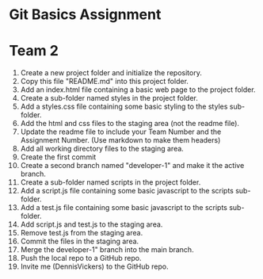 # Git Basics Assignment
# Team 2

1. Create a new project folder and initialize the repository.
2. Copy this file "README.md" into this project folder.
3. Add an index.html file containing a basic web page to the project folder.
4. Create a sub-folder named styles in the project folder.
5. Add a styles.css file containing some basic styling to the styles sub-folder.
6. Add the html and css files to the staging area (not the readme file).
7. Update the readme file to include your Team Number and the Assignment Number. (Use markdown to make them headers)
8. Add all working directory files to the staging area.
9. Create the first commit
10. Create a second branch named "developer-1" and make it the active branch.
11. Create a sub-folder named scripts in the project folder.
12. Add a script.js file containing some basic javascript to the scripts sub-folder.
13. Add a test.js file containing some basic javascript to the scripts sub-folder.
14. Add script.js and test.js to the staging area.
15. Remove test.js from the staging area.
16. Commit the files in the staging area.
17. Merge the developer-1" branch into the main branch.
18. Push the local repo to a GitHub repo.
19. Invite me (DennisVickers) to the GitHub repo.
